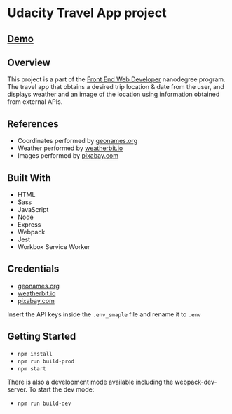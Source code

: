 # Udacity Travel App project

## [Demo](https://udacity-travel-application.herokuapp.com/)
## Overview
This project is a part of the [Front End Web Developer](https://www.udacity.com/course/front-end-web-developer-nanodegree--nd0011) nanodegree program.
The travel app that obtains a desired trip location & date from the user, and displays weather and an image of the location using information obtained from external APIs.

## References
- Сoordinates performed by [geonames.org](https://www.geonames.org/)
- Weather performed by [weatherbit.io](https://www.weatherbit.io/)
- Images performed by [pixabay.com](https://pixabay.com/)

## Built With
- HTML
- Sass
- JavaScript
- Node
- Express
- Webpack
- Jest
- Workbox Service Worker

## Credentials
- [geonames.org](https://www.geonames.org/)
- [weatherbit.io](https://www.weatherbit.io/)
- [pixabay.com](https://pixabay.com/)

Insert the API keys inside the `.env_smaple` file and rename it to `.env`

## Getting Started
- `npm install`
- `npm run build-prod`
- `npm start`

There is also a development mode available including the webpack-dev-server. To start the dev mode:
- `npm run build-dev`